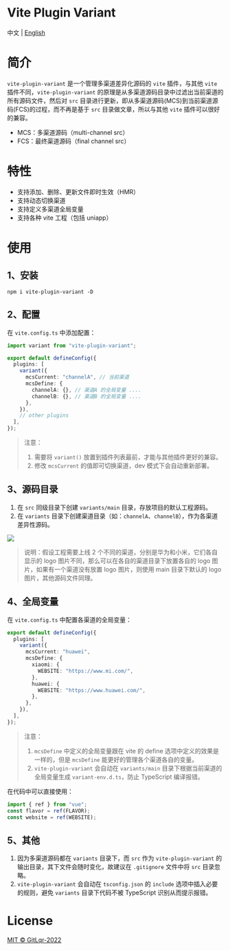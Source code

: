 # Vite Plugin Variant

中文 | [English](README.md)

# 简介

`vite-plugin-variant` 是一个管理多渠道差异化源码的 `vite` 插件，与其他 `vite` 插件不同，`vite-plugin-variant` 的原理是从多渠道源码目录中过滤出当前渠道的所有源码文件，然后对 `src` 目录进行更新，即从多渠道源码(MCS)到当前渠道源码(FCS)的过程，而不再是基于 `src` 目录做文章，所以与其他 `vite` 插件可以很好的兼容。

- MCS：多渠道源码（multi-channel src）
- FCS：最终渠道源码（final channel src）

# 特性

- 支持添加、删除、更新文件即时生效（HMR）
- 支持动态切换渠道
- 支持定义多渠道全局变量
- 支持各种 vite 工程（包括 uniapp）

# 使用

## 1、安装

```shell
npm i vite-plugin-variant -D
```

## 2、配置

在 `vite.config.ts` 中添加配置：

```ts
import variant from "vite-plugin-variant";

export default defineConfig({
  plugins: [
    variant({
      mcsCurrent: "channelA", // 当前渠道
      mcsDefine: {
        channelA: {}, // 渠道A 的全局变量 ....
        channelB: {}, // 渠道B 的全局变量 ....
      },
    }),
    // other plugins
  ],
});
```

> 注意：
>
> 1. 需要将 `variant()` 放置到插件列表最前，才能与其他插件更好的兼容。
> 2. 修改 `mcsCurrent` 的值即可切换渠道，dev 模式下会自动重新部署。

## 3、源码目录

1. 在 `src` 同级目录下创建 `variants/main` 目录，存放项目的默认工程源码。
2. 在 `variants` 目录下创建渠道目录（如：`channelA`、`channelB`），作为各渠道差异性源码。

![](https://cdn.jsdelivr.net/gh/FullStackAction/PicBed@resource20220417121922/image/202211061334517.png)

> 说明：假设工程需要上线 2 个不同的渠道，分别是华为和小米，它们各自显示的 logo 图片不同，那么可以在各自的渠道目录下放置各自的 logo 图片，如果有一个渠道没有放置 logo 图片，则使用 main 目录下默认的 logo 图片，其他源码文件同理。

## 4、全局变量

在 `vite.config.ts` 中配置各渠道的全局变量：

```ts
export default defineConfig({
  plugins: [
    variant({
      mcsCurrent: "huawei",
      mcsDefine: {
        xiaomi: {
          WEBSITE: "https://www.mi.com/",
        },
        huawei: {
          WEBSITE: "https://www.huawei.com/",
        },
      },
    }),
  ],
});
```

> 注意：
>
> 1. `mcsDefine` 中定义的全局变量跟在 vite 的 define 选项中定义的效果是一样的，但是 `mcsDefine` 能更好的管理各个渠道各自的变量。
> 2. `vite-plugin-variant` 会自动在 `variants/main` 目录下根据当前渠道的全局变量生成 `variant-env.d.ts`，防止 TypeScript 编译报错。

在代码中可以直接使用：

```ts
import { ref } from "vue";
const flavor = ref(FLAVOR);
const website = ref(WEBSITE);
```

## 5、其他

1. 因为多渠道源码都在 `variants` 目录下，而 `src` 作为 `vite-plugin-variant` 的输出目录，其下文件会随时变化，故建议在 `.gitignore` 文件中将 `src` 目录忽略。
2. `vite-plugin-variant` 会自动在 `tsconfig.json` 的 `include` 选项中插入必要的规则，避免 `variants` 目录下代码不被 TypeScript 识别从而提示报错。

# License

[MIT © GitLqr-2022](LICENSE)
